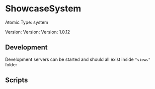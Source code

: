 # ShowcaseSystem

Atomic Type: system

Version: Version: Version: 1.0.12




## Development

Development servers can be started and should all exist inside `"views"` folder

## Scripts
